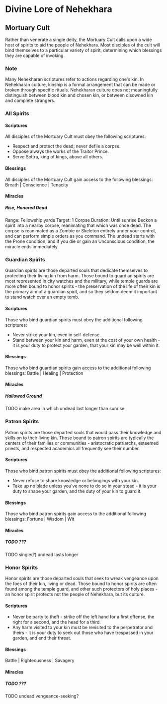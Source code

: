 # Divine Lore of Nehekhara
## Mortuary Cult
Rather than venerate a single deity, the Mortuary Cult calls upon a wide host of
spirits to aid the people of Nehekhara. Most disciples of the cult will bind
themselves to a particular variety of spirit, determining which blessings they
are capable of invoking.

### Note
Many Nehekharan scriptures refer to actions regarding one's kin. In Nehekharan
culture, kinship is a formal arrangement that can be made or broken through
specific rituals. Nehekharan culture does not meaningfully distinguish between
blood kin and chosen kin, or between disowned kin and complete strangers.

### All Spirits
#### Scriptures
All disciples of the Mortuary Cult must obey the following scriptures:
- Respect and protect the dead; never defile a corpse.
- Oppose always the works of the Traitor Prince.
- Serve Settra, king of kings, above all others.
#### Blessings
All disciples of the Mortuary Cult gain access to the following blessings:
Breath | Conscience | Tenacity
#### Miracles
##### Rise, Honored Dead
Range: Fellowship yards
Target: 1 Corpse
Duration: Until sunrise
Beckon a spirit into a nearby corpse, reanimating that which was once dead.
The corpse is reanimated as a Zombie or Skeleton entirely under your control,
and can perform simple orders as you command. The undead starts with the Prone
condition, and if you die or gain an Unconscious condition, the miracle ends
immediately.

### Guardian Spirits
Guardian spirits are those departed souls that dedicate themselves to protecting
their living kin from harm. Those bound to guardian spirits are most represented
in city watches and the military, while temple guards are more often bound to
honor spirits - the preservation of the life of their kin is the primary aim of
a guardian spirit, and so they seldom deem it important to stand watch over an
empty tomb.
#### Scriptures
Those who bind guardian spirits must obey the additional following scriptures:
- Never strike your kin, even in self-defense.
- Stand between your kin and harm, even at the cost of your own health - it is your duty to protect your garden, that your kin may be well within it.
#### Blessings
Those who bind guardian spirits gain access to the additional following blessings:
Battle | Healing | Protection
#### Miracles
##### Hallowed Ground
TODO make area in which undead last longer than sunrise

### Patron Spirits
Patron spirits are those departed souls that would pass their knowledge and
skills on to their living kin. Those bound to patron spirits are typically the
centers of their families or communities - aristocratic patriarchs, esteemed
priests, and respected academics all frequently see their number.
#### Scriptures
Those who bind patron spirits must obey the additional following scriptures:
- Never refuse to share knowledge or belongings with your kin.
- Take up no blade unless you've none to do so in your stead - it is your duty to shape your garden, and the duty of your kin to guard it.
#### Blessings
Those who bind patron spirits gain access to the additional following blessings:
Fortune | Wisdom | Wit
#### Miracles
##### TODO ???
TODO single(?) undead lasts longer

### Honor Spirits
Honor spirits are those departed souls that seek to wreak vengeance upon the
foes of their kin, living or dead. Those bound to honor spirits are often found
among the temple guard, and other such protectors of holy places - an honor
spirit protects not the people of Nehekhara, but its culture.
#### Scriptures
- Never be party to theft - strike off the left hand for a first offense, the right for a second, and the head for a third.
- Any harm visited to your kin must be revisited to the perpetrator and theirs - it is your duty to seek out those who have trespassed in your garden, and end their threat.
#### Blessings
Battle | Righteousness | Savagery
#### Miracles
##### TODO ???
TODO undead vengeance-seeking?
